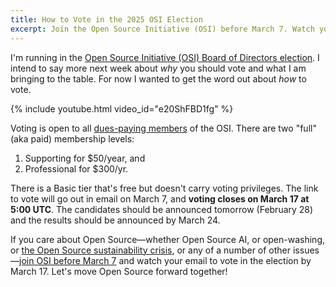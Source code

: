 ```yaml
---
title: How to Vote in the 2025 OSI Election
excerpt: Join the Open Source Initiative (OSI) before March 7. Watch your email for a link. Vote before March 17.
---
```


I'm running in the [Open Source Initiative (OSI) Board of Directors
election](https://opensource.org/blog/get-ready-to-vote-for-osis-board-of-directors-in-2025).
I intend to say more next week about _why_ you should vote and what I am bringing to
the table. For now I wanted to get the word out about _how_ to vote.

{% include youtube.html video_id="e20ShFBD1fg" %}

Voting is open to all [dues-paying
members](https://members.opensource.org/join/) of the OSI. There are two "full"
(aka paid) membership levels:

1. Supporting for $50/year, and
2. Professional for $300/yr.

There is a Basic tier that's free but doesn't carry voting privileges. The link
to vote will go out in email on March 7, and **voting closes on March 17 at 5:00
UTC**. The candidates should be announced tomorrow (February 28) and the results
should be announced by March 24.

If you care about Open Source—whether Open Source AI, or open-washing, or [the
Open Source sustainability
crisis](https://openpath.quest/2024/the-open-source-sustainability-crisis/), or
any of a number of other issues—[join OSI before March
7](https://members.opensource.org/join/) and watch your email to vote in the
election by March 17. Let's move Open Source forward together!
